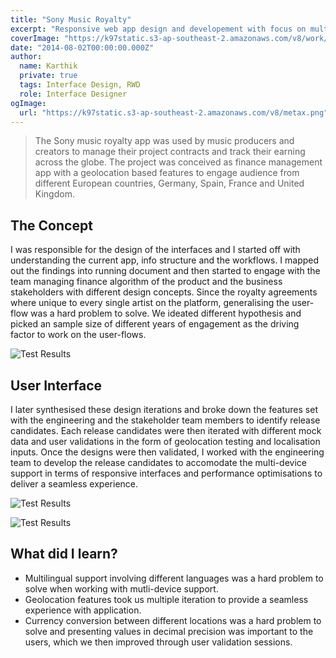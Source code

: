 ```yaml
---
title: "Sony Music Royalty"
excerpt: "Responsive web app design and developement with focus on multilingual and geolocation based features"
coverImage: "https://k97static.s3-ap-southeast-2.amazonaws.com/v8/work/cover/sonymusic.svg"
date: "2014-08-02T00:00:00.000Z"
author:
  name: Karthik
  private: true
  tags: Interface Design, RWD
  role: Interface Designer
ogImage:
  url: "https://k97static.s3-ap-southeast-2.amazonaws.com/v8/metax.png"
---
```


> The Sony music royalty app was used by music producers and creators to manage their project contracts and track their earning across the globe. The project was conceived as finance management app with a geolocation based features to engage audience from different European countries, Germany, Spain, France and United Kingdom.

## The Concept

I was responsible for the design of the interfaces and I started off with understanding the current app, info structure and the workflows. I mapped out the findings into running document and then started to engage with the team managing finance algorithm of the product and the business stakeholders with different design concepts. Since the royalty agreements where unique to every single artist on the platform, generalising the user-flow was a hard problem to solve. We ideated different hypothesis and picked an sample size of different years of engagement as the driving factor to work on the user-flows.

<div class="work-full-img work-img-border">

![Test Results](https://k97static.s3-ap-southeast-2.amazonaws.com/v8/work/sony/2.png)

</div>

## User Interface

I later synthesised these design iterations and broke down the features set with the engineering and the stakeholder team members to identify release candidates. Each release candidates were then iterated with different mock data and user validations in the form of geolocation testing and localisation inputs. Once the designs were then validated, I worked with the engineering team to develop the release candidates to accomodate the multi-device support in terms of responsive interfaces and performance optimisations to deliver a seamless experience.

<div class="work-full-img work-img-border">

![Test Results](https://k97static.s3-ap-southeast-2.amazonaws.com/v8/work/sony/1.png)

</div>

<div class="work-full-img work-img-border">

![Test Results](https://k97static.s3-ap-southeast-2.amazonaws.com/v8/work/sony/3.png)

</div>

## What did I learn?

- Multilingual support involving different languages was a hard problem to solve when working with mutli-device support.
- Geolocation features took us multiple iteration to provide a seamless experience with application.
- Currency conversion between different locations was a hard problem to solve and presenting values in decimal precision was important to the users, which we then improved through user validation sessions.
